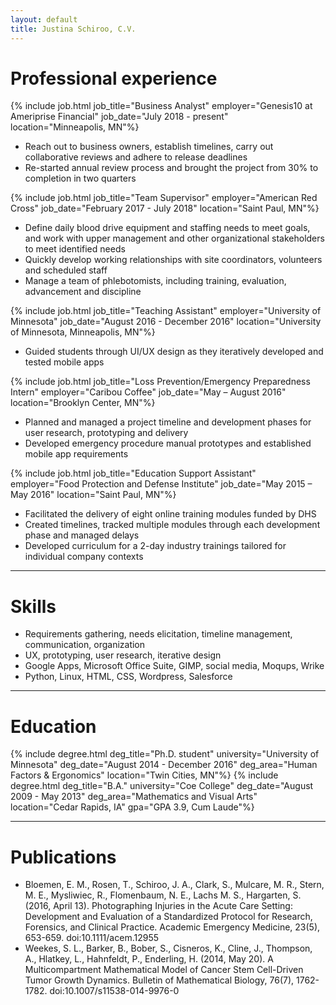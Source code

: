 ```yaml
---
layout: default
title: Justina Schiroo, C.V.
---
```


# Professional experience #
{% include job.html job_title="Business Analyst"
                    employer="Genesis10 at Ameriprise Financial"
                    job_date="July 2018 - present"
                    location="Minneapolis, MN"%}
- Reach out to business owners, establish timelines, carry out collaborative reviews and adhere to release deadlines
- Re-started annual review process and brought the project from 30% to completion in two quarters

{% include job.html job_title="Team Supervisor"
                    employer="American Red Cross"
                    job_date="February 2017 - July 2018"
                    location="Saint Paul, MN"%}
 - Define daily blood drive equipment and staffing needs to meet goals, and work with upper management and other organizational stakeholders to meet identified needs
- Quickly develop working relationships with site coordinators, volunteers and scheduled staff
- Manage a team of phlebotomists, including training, evaluation, advancement and discipline

{% include job.html job_title="Teaching Assistant"
                    employer="University of Minnesota"
                    job_date="August 2016 - December 2016"
                    location="University of Minnesota, Minneapolis, MN"%}
 - Guided students through UI/UX design as they iteratively developed and tested mobile apps

{% include job.html job_title="Loss Prevention/Emergency Preparedness Intern"
                    employer="Caribou Coffee"
                    job_date="May – August 2016"
                    location="Brooklyn Center, MN"%}
- Planned and managed a project timeline and development phases for user research, prototyping and delivery
- Developed emergency procedure manual prototypes and established mobile app requirements

{% include job.html job_title="Education Support Assistant"
                    employer="Food Protection and Defense Institute"
                    job_date="May 2015 – May 2016"
                    location="Saint Paul, MN"%}
- Facilitated the delivery of eight online training modules funded by DHS
- Created timelines, tracked multiple modules through each development phase and managed delays
- Developed curriculum for a 2-day industry trainings tailored for individual company contexts

---------------------------

# Skills #

- Requirements gathering, needs elicitation, timeline management, communication, organization
- UX, prototyping, user research, iterative design
- Google Apps, Microsoft Office Suite, GIMP, social media, Moqups, Wrike
- Python, Linux, HTML, CSS, Wordpress, Salesforce

---------------------------

# Education #
{% include degree.html deg_title="Ph.D. student"
                       university="University of Minnesota"
                       deg_date="August 2014 - December 2016"
                       deg_area="Human Factors & Ergonomics"
                       location="Twin Cities, MN"%}
{% include degree.html deg_title="B.A."
                       university="Coe College"
                       deg_date="August 2009 - May 2013"
                       deg_area="Mathematics and Visual Arts"
                       location="Cedar Rapids, IA"
                       gpa="GPA 3.9, Cum Laude"%}

---------------------------

# Publications #

- Bloemen, E. M., Rosen, T., Schiroo, J. A., Clark, S., Mulcare, M. R., Stern, M. E., Mysliwiec, R., Flomenbaum, N. E., Lachs M. S., Hargarten, S. (2016, April 13). Photographing Injuries in the Acute Care Setting: Development and Evaluation of a Standardized Protocol for Research, Forensics, and Clinical Practice. Academic Emergency Medicine, 23(5), 653-659. doi:10.1111/acem.12955
- Weekes, S. L., Barker, B., Bober, S., Cisneros, K., Cline, J., Thompson, A., Hlatkey, L., Hahnfeldt, P., Enderling, H. (2014, May 20). A Multicompartment Mathematical Model of Cancer Stem Cell-Driven Tumor Growth Dynamics. Bulletin of Mathematical Biology, 76(7), 1762-1782. doi:10.1007/s11538-014-9976-0

